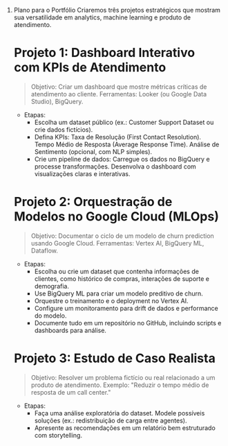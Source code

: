 1. Plano para o Portfólio
    Criaremos três projetos estratégicos que mostram sua versatilidade em analytics, machine learning e produto de atendimento.
    # Projeto 1: Dashboard Interativo com KPIs de Atendimento
    > Objetivo: Criar um dashboard que mostre métricas críticas de atendimento ao cliente.
    Ferramentas: Looker (ou Google Data Studio), BigQuery.

    - Etapas:
        - Escolha um dataset público (ex.: Customer Support Dataset ou crie dados fictícios).
        - Defina KPIs:
        Taxa de Resolução (First Contact Resolution).
        Tempo Médio de Resposta (Average Response Time).
        Análise de Sentimento (opcional, com NLP simples).
        - Crie um pipeline de dados:
        Carregue os dados no BigQuery e processe transformações.
        Desenvolva o dashboard com visualizações claras e interativas.

    # Projeto 2: Orquestração de Modelos no Google Cloud (MLOps)
    > Objetivo: Documentar o ciclo de um modelo de churn prediction usando Google Cloud. Ferramentas: Vertex AI, BigQuery ML, Dataflow.

    - Etapas:
        - Escolha ou crie um dataset que contenha informações de clientes, como histórico de compras, interações de suporte e demografia.
        - Use BigQuery ML para criar um modelo preditivo de churn.
        - Orquestre o treinamento e o deployment no Vertex AI.
        - Configure um monitoramento para drift de dados e performance do modelo.
        - Documente tudo em um repositório no GitHub, incluindo scripts e dashboards para análise.
    
    # Projeto 3: Estudo de Caso Realista
    > Objetivo: Resolver um problema fictício ou real relacionado a um produto de atendimento. Exemplo: "Reduzir o tempo médio de resposta de um call center."

    - Etapas:
        - Faça uma análise exploratória do dataset.
        Modele possíveis soluções (ex.: redistribuição de carga entre agentes).
        - Apresente as recomendações em um relatório bem estruturado com storytelling.

